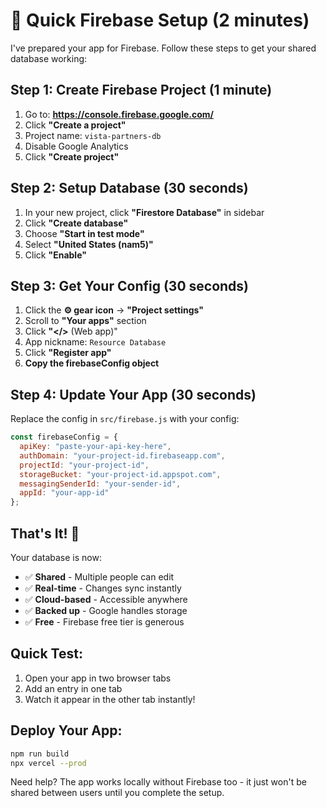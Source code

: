 # 🚀 Quick Firebase Setup (2 minutes)

I've prepared your app for Firebase. Follow these steps to get your shared database working:

## Step 1: Create Firebase Project (1 minute)

1. Go to: **https://console.firebase.google.com/**
2. Click **"Create a project"**
3. Project name: `vista-partners-db`
4. Disable Google Analytics
5. Click **"Create project"**

## Step 2: Setup Database (30 seconds)

1. In your new project, click **"Firestore Database"** in sidebar
2. Click **"Create database"**
3. Choose **"Start in test mode"**
4. Select **"United States (nam5)"**
5. Click **"Enable"**

## Step 3: Get Your Config (30 seconds)

1. Click the **⚙️ gear icon** → **"Project settings"**
2. Scroll to **"Your apps"** section
3. Click **"</>** (Web app)"
4. App nickname: `Resource Database`
5. Click **"Register app"**
6. **Copy the firebaseConfig object**

## Step 4: Update Your App (30 seconds)

Replace the config in `src/firebase.js` with your config:

```javascript
const firebaseConfig = {
  apiKey: "paste-your-api-key-here",
  authDomain: "your-project-id.firebaseapp.com",
  projectId: "your-project-id", 
  storageBucket: "your-project-id.appspot.com",
  messagingSenderId: "your-sender-id",
  appId: "your-app-id"
};
```

## That's It! 🎉

Your database is now:
- ✅ **Shared** - Multiple people can edit
- ✅ **Real-time** - Changes sync instantly  
- ✅ **Cloud-based** - Accessible anywhere
- ✅ **Backed up** - Google handles storage
- ✅ **Free** - Firebase free tier is generous

## Quick Test:
1. Open your app in two browser tabs
2. Add an entry in one tab
3. Watch it appear in the other tab instantly!

## Deploy Your App:
```bash
npm run build
npx vercel --prod
```

Need help? The app works locally without Firebase too - it just won't be shared between users until you complete the setup.